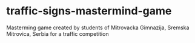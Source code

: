 # traffic-signs-mastermind-game
Masterming game created by students of Mitrovacka Gimnazija, Sremska Mitrovica, Serbia for a traffic competition
